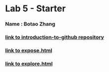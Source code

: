 # Lab 5 - Starter

### Name : Botao Zhang

### [link to introduction-to-github repository](https://github.com/BZhang-ucsd/introduction-to-github)

### [link to expose.html](https://bzhang-ucsd.github.io/Lab5_Starter/expose.html)

### [link to explore.html](https://bzhang-ucsd.github.io/Lab5_Starter/explore.html)
